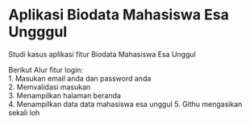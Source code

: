 <H1>Aplikasi Biodata Mahasiswa Esa Ungggul</H1>

Studi kasus aplikasi fitur Biodata Mahasiswa Esa Unggul
<P>
Berikut Alur fitur login:<br>
1. Masukan email anda dan password anda<br>
2. Memvalidasi masukan<br>
3. Menampilkan halaman beranda<br>
4. Menampilkan data data mahasiswa esa unggul
5. Githu mengasikan sekali loh
</P>

